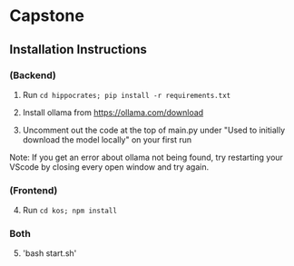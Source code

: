 # Capstone

## Installation Instructions

### (Backend)

1) Run `cd hippocrates; pip install -r requirements.txt`

2) Install ollama from https://ollama.com/download

3) Uncomment out the code at the top of main.py under "Used to initially download the model locally" on your first run

Note: If you get an error about ollama not being found, try restarting your VScode by closing every open window and try again.

### (Frontend)

4) Run `cd kos; npm install`

### Both

5) 'bash start.sh'
